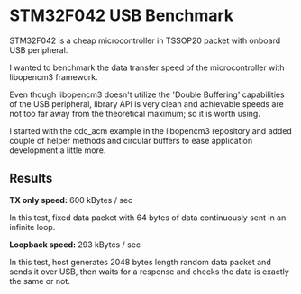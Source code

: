 
# STM32F042 USB Benchmark

STM32F042 is a cheap microcontroller in TSSOP20 packet with onboard USB peripheral. 

I wanted to benchmark the data transfer speed of the microcontroller with libopencm3 framework.

Even though libopencm3 doesn't utilize the 'Double Buffering' capabilities of the USB peripheral, library API is very clean and achievable speeds are not too far away from the theoretical maximum; so it is worth using.

I started with the cdc_acm example in the libopencm3 repository and added couple of helper methods and circular buffers to ease application development a little more.

## Results

**TX only speed:** 600 kBytes / sec

In this test, fixed data packet with 64 bytes of data continuously sent in an infinite loop. 

**Loopback speed:** 293 kBytes / sec 

In this test, host generates 2048 bytes length random data packet and sends it over USB, then waits for a response and checks the data is exactly the same or not.
